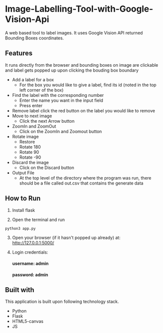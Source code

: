 # Image-Labelling-Tool-with-Google-Vision-Api

A web based tool to label images. It uses Google Vision API returned Bounding Boxes coordinates.

## Features

It runs directly from the browser and bounding boxes on image are clickable and label gets popped up upon clicking the bouding box boundary

- Add a label for a box
  - For the box you would like to give a label, find its id (noted in the top left corner of the box)
- Find the label with the corresponding number
  - Enter the name you want in the input field
  - Press enter
- Remove label click the red button on the label you would like to remove
- Move to next image
  - Click the next Arrow button
- ZoomIn and ZoomOut
  - Click on the ZoomIn and Zoomout button
- Rotate image
  - Restore
  - Rotate 180
  - Rotate 90
  - Rotate -90
- Discard the image
  - Click on the Discard button
- Output File
  - At the top level of the directory where the program was run, there should be a file called out.csv that contains the generate data
## How to Run

1. Install flask

2. Open the terminal and run 

```bash
python3 app.py 
```
3. Open your browser (if it hasn't popped up already) at: http://127.0.0.1:5000/

4. Login credentials:

   #### username: admin

   #### password: admin

## Built with
This application is built upon following technology stack.

- Python
- Flask
- HTML5-canvas
- JS
